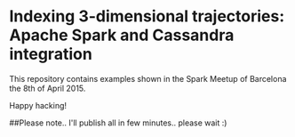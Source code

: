 # Indexing 3-dimensional trajectories: Apache Spark and Cassandra integration
This repository contains examples shown in the Spark Meetup of Barcelona the 8th of April 2015. 

Happy hacking!


##Please note.. I'll publish all in few minutes.. please wait :)
